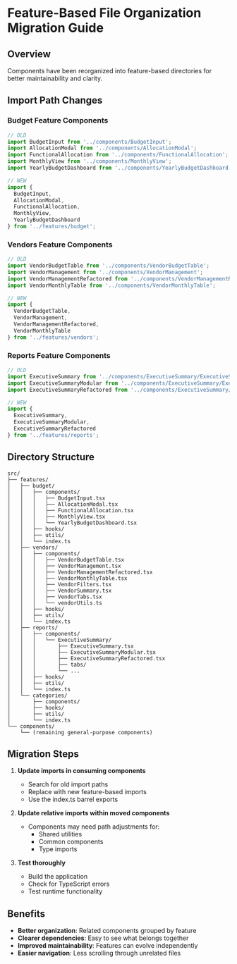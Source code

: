 # Feature-Based File Organization Migration Guide

## Overview
Components have been reorganized into feature-based directories for better maintainability and clarity.

## Import Path Changes

### Budget Feature Components
```typescript
// OLD
import BudgetInput from '../components/BudgetInput';
import AllocationModal from '../components/AllocationModal';
import FunctionalAllocation from '../components/FunctionalAllocation';
import MonthlyView from '../components/MonthlyView';
import YearlyBudgetDashboard from '../components/YearlyBudgetDashboard';

// NEW
import { 
  BudgetInput,
  AllocationModal,
  FunctionalAllocation,
  MonthlyView,
  YearlyBudgetDashboard
} from '../features/budget';
```

### Vendors Feature Components
```typescript
// OLD
import VendorBudgetTable from '../components/VendorBudgetTable';
import VendorManagement from '../components/VendorManagement';
import VendorManagementRefactored from '../components/VendorManagementRefactored';
import VendorMonthlyTable from '../components/VendorMonthlyTable';

// NEW
import { 
  VendorBudgetTable,
  VendorManagement,
  VendorManagementRefactored,
  VendorMonthlyTable
} from '../features/vendors';
```

### Reports Feature Components
```typescript
// OLD
import ExecutiveSummary from '../components/ExecutiveSummary/ExecutiveSummary';
import ExecutiveSummaryModular from '../components/ExecutiveSummary/ExecutiveSummaryModular';
import ExecutiveSummaryRefactored from '../components/ExecutiveSummary/ExecutiveSummaryRefactored';

// NEW
import { 
  ExecutiveSummary,
  ExecutiveSummaryModular,
  ExecutiveSummaryRefactored
} from '../features/reports';
```

## Directory Structure
```
src/
├── features/
│   ├── budget/
│   │   ├── components/
│   │   │   ├── BudgetInput.tsx
│   │   │   ├── AllocationModal.tsx
│   │   │   ├── FunctionalAllocation.tsx
│   │   │   ├── MonthlyView.tsx
│   │   │   └── YearlyBudgetDashboard.tsx
│   │   ├── hooks/
│   │   ├── utils/
│   │   └── index.ts
│   ├── vendors/
│   │   ├── components/
│   │   │   ├── VendorBudgetTable.tsx
│   │   │   ├── VendorManagement.tsx
│   │   │   ├── VendorManagementRefactored.tsx
│   │   │   ├── VendorMonthlyTable.tsx
│   │   │   ├── VendorFilters.tsx
│   │   │   ├── VendorSummary.tsx
│   │   │   ├── VendorTabs.tsx
│   │   │   └── vendorUtils.ts
│   │   ├── hooks/
│   │   ├── utils/
│   │   └── index.ts
│   ├── reports/
│   │   ├── components/
│   │   │   └── ExecutiveSummary/
│   │   │       ├── ExecutiveSummary.tsx
│   │   │       ├── ExecutiveSummaryModular.tsx
│   │   │       ├── ExecutiveSummaryRefactored.tsx
│   │   │       ├── tabs/
│   │   │       └── ...
│   │   ├── hooks/
│   │   ├── utils/
│   │   └── index.ts
│   └── categories/
│       ├── components/
│       ├── hooks/
│       ├── utils/
│       └── index.ts
└── components/
    └── (remaining general-purpose components)
```

## Migration Steps

1. **Update imports in consuming components**
   - Search for old import paths
   - Replace with new feature-based imports
   - Use the index.ts barrel exports

2. **Update relative imports within moved components**
   - Components may need path adjustments for:
     - Shared utilities
     - Common components
     - Type imports

3. **Test thoroughly**
   - Build the application
   - Check for TypeScript errors
   - Test runtime functionality

## Benefits

- **Better organization**: Related components grouped by feature
- **Clearer dependencies**: Easy to see what belongs together
- **Improved maintainability**: Features can evolve independently
- **Easier navigation**: Less scrolling through unrelated files